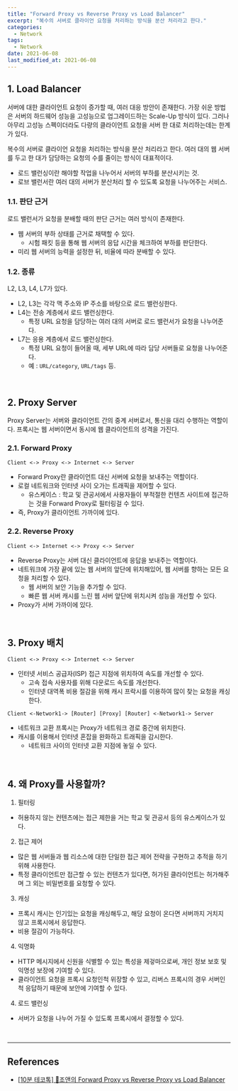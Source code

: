 ```yaml
---
title: "Forward Proxy vs Reverse Proxy vs Load Balancer"
excerpt: "복수의 서버로 클라이언 요청을 처리하는 방식을 분산 처리라고 한다."
categories:
  - Network
tags:
  - Network
date: 2021-06-08
last_modified_at: 2021-06-08
---
```


## 1. Load Balancer

서버에 대한 클라이언트 요청이 증가할 때, 여러 대응 방안이 존재한다. 가장 쉬운 방법은 서버의 하드웨어 성능을 고성능으로 업그레이드하는 Scale-Up 방식이 있다. 그러나 아무리 고성능 스펙이더라도 다량의 클라이언트 요청을 서버 한 대로 처리하는데는 한계가 있다.

복수의 서버로 클라이언 요청을 처리하는 방식을 분산 처리라고 한다. 여러 대의 웹 서버를 두고 한 대가 담당하는 요청의 수를 줄이는 방식이 대표적이다.

* 로드 밸런싱이란 해야할 작업을 나누어서 서버의 부하를 분산시키는 것.
* 로브 밸런서란 여러 대의 서버가 분산처리 할 수 있도록 요청을 나누어주는 서비스.

### 1.1. 판단 근거

로드 밸런서가 요청을 분배할 때의 판단 근거는 여러 방식이 존재한다.

* 웹 서버의 부하 상태를 근거로 채택할 수 있다.
  * 시험 패킷 등을 통해 웹 서버의 응답 시간을 체크하여 부하를 판단한다.
* 미리 웹 서버의 능력을 설정한 뒤, 비율에 따라 분배할 수 있다.

### 1.2. 종류

L2, L3, L4, L7가 있다.

* L2, L3는 각각 맥 주소와 IP 주소를 바탕으로 로드 밸런싱한다.
* L4는 전송 계층에서 로드 밸런싱한다.
  * 특정 URL 요청을 담당하는 여러 대의 서버로 로드 밸런서가 요청을 나누어준다.
* L7는 응용 계층에서 로드 밸런싱한다.
  * 특정 URL 요청이 들어올 때, 세부 URL에 따라 담당 서버들로 요청을 나누어준다.
  * 예 : ``URL/category``, ``URL/tags`` 등.

<br>

## 2. Proxy Server

Proxy Server는 서버와 클라이언트 간의 중계 서버로서, 통신을 대리 수행하는 역할이다. 프록시는 웹 서버이면서 동시에 웹 클라이언트의 성격을 가진다.

### 2.1. Forward Proxy

```
Client <-> Proxy <-> Internet <-> Server
```

* Forward Proxy란 클라이언트 대신 서버에 요청을 보내주는 역할이다.
* 로컬 네트워크와 인터넷 사이 오가는 트래픽을 제어할 수 있다.
  * 유스케이스 : 학교 및 관공서에서 사용자들이 부적절한 컨텐츠 사이트에 접근하는 것을 Forward Proxy로 필터링걸 수 있다.
* 즉, Proxy가 클라이언트 가까이에 있다.

### 2.2. Reverse Proxy

```
Client <-> Internet <-> Proxy <-> Server
```

* Reverse Proxy는 서버 대신 클라이언트에 응답을 보내주는 역할이다.
* 네트워크에 가장 끝에 있는 웹 서버의 앞단에 위치해있어, 웹 서버를 향하는 모든 요청을 처리할 수 있다.
  * 웹 서버의 보안 기능을 추가할 수 있다.
  * 빠른 웹 서버 캐시를 느린 웹 서버 앞단에 위치시켜 성능을 개선할 수 있다.
* Proxy가 서버 가까이에 있다.

<br>

## 3. Proxy 배치

```
Client <-> Proxy <-> Internet <-> Server
```

* 인터넷 서비스 공급자(ISP) 접근 지점에 위치하여 속도를 개선할 수 있다.
  * 고속 접속 사용자를 위해 다운로드 속도를 개선한다.
  * 인터넷 대역폭 비용 절감을 위해 캐시 프락시를 이용하여 많이 찾는 요청을 캐싱한다.

```
Client <-Network1-> [Router] [Proxy] [Router] <-Network1-> Server
```

* 네트워크 교환 프록시는 Proxy가 네트워크 경로 중간에 위치한다.
* 캐시를 이용해서 인터넷 혼잡을 완화하고 트래픽을 감시한다.
  * 네트워크 사이의 인터넷 교환 지점에 놓일 수 있다.

<br>

## 4. 왜 Proxy를 사용할까?

1. 필터링
  * 허용하지 않는 컨텐츠에는 접근 제한을 거는 학교 및 관공서 등의 유스케이스가 있다.
2. 접근 제어
  * 많은 웹 서버들과 웹 리소스에 대한 단일한 접근 제어 전략을 구현하고 추적을 하기 위해 사용한다.
  * 특정 클라이언트만 접근할 수 있는 컨텐츠가 있다면, 허가된 클라이언트는 허가해주며 그 외는 비밀번호를 요청할 수 있다.
3. 캐싱
  * 프록시 캐시는 인기있는 요청을 캐싱해두고, 해당 요청이 온다면 서버까지 거치지 않고 프록시에서 응답한다.
  * 비용 절감이 가능하다.
4. 익명화
  * HTTP 메시지에서 신원을 식별할 수 있는 특성을 제겋마으로써, 개인 정보 보호 및 익명성 보장에 기여할 수 있다.
  * 클라이언트 요청을 프록시 요청인척 위장할 수 있고, 리버스 프록시의 경우 서버인척 응답하기 때문에 보안에 기여할 수 있다.
4. 로드 밸런싱
  * 서버가 요청을 나누어 가질 수 있도록 프록시에서 결정할 수 있다.

<br>

---

## References

* [[10분 테코톡] 🌟조앤의 Forward Proxy vs Reverse Proxy vs Load Balancer](https://www.youtube.com/watch?v=u4O4zHdiFhk)
